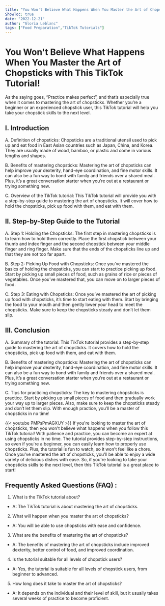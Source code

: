 ```yaml
---
title: "You Won't Believe What Happens When You Master the Art of Chopsticks with This TikTok Tutorial!"
ShowToc: true 
date: "2022-12-21"
author: "Gloria Leblanc" 
tags: ["Food Preparation","TikTok Tutorials"]
---
```

# You Won't Believe What Happens When You Master the Art of Chopsticks with This TikTok Tutorial!

As the saying goes, “Practice makes perfect”, and that’s especially true when it comes to mastering the art of chopsticks. Whether you’re a beginner or an experienced chopstick user, this TikTok tutorial will help you take your chopstick skills to the next level. 

## I. Introduction

A. Definition of chopsticks: Chopsticks are a traditional utensil used to pick up and eat food in East Asian countries such as Japan, China, and Korea. They are usually made of wood, bamboo, or plastic and come in various lengths and shapes.

B. Benefits of mastering chopsticks: Mastering the art of chopsticks can help improve your dexterity, hand-eye coordination, and fine motor skills. It can also be a fun way to bond with family and friends over a shared meal. Plus, it’s a great conversation starter when you’re out at a restaurant or trying something new. 

C. Overview of the TikTok tutorial: This TikTok tutorial will provide you with a step-by-step guide to mastering the art of chopsticks. It will cover how to hold the chopsticks, pick up food with them, and eat with them. 

## II. Step-by-Step Guide to the Tutorial

A. Step 1: Holding the Chopsticks: The first step in mastering chopsticks is to learn how to hold them correctly. Place the first chopstick between your thumb and index finger and the second chopstick between your middle finger and ring finger. Make sure that the ends of the chopsticks line up and that they are not too far apart.

B. Step 2: Picking Up Food with Chopsticks: Once you’ve mastered the basics of holding the chopsticks, you can start to practice picking up food. Start by picking up small pieces of food, such as grains of rice or pieces of vegetables. Once you’ve mastered that, you can move on to larger pieces of food.

C. Step 3: Eating with Chopsticks: Once you’ve mastered the art of picking up food with chopsticks, it’s time to start eating with them. Start by bringing the food to your mouth and then gently lower your head to meet the chopsticks. Make sure to keep the chopsticks steady and don’t let them slip.

## III. Conclusion

A. Summary of the tutorial: This TikTok tutorial provides a step-by-step guide to mastering the art of chopsticks. It covers how to hold the chopsticks, pick up food with them, and eat with them. 

B. Benefits of mastering chopsticks: Mastering the art of chopsticks can help improve your dexterity, hand-eye coordination, and fine motor skills. It can also be a fun way to bond with family and friends over a shared meal. Plus, it’s a great conversation starter when you’re out at a restaurant or trying something new.

C. Tips for practicing chopsticks: The key to mastering chopsticks is practice. Start by picking up small pieces of food and then gradually work your way up to larger pieces. Also, make sure to keep the chopsticks steady and don’t let them slip. With enough practice, you’ll be a master of chopsticks in no time!

{{< youtube PMPsPmAGXUY >}} 
If you're looking to master the art of chopsticks, then you won't believe what happens when you follow this TikTok tutorial! With patience and practice, you can become an expert at using chopsticks in no time. The tutorial provides step-by-step instructions, so even if you're a beginner, you can easily learn how to properly use chopsticks. Plus, the tutorial is fun to watch, so it won't feel like a chore. Once you've mastered the art of chopsticks, you'll be able to enjoy a wide variety of delicious dishes with ease. So, if you're looking to take your chopsticks skills to the next level, then this TikTok tutorial is a great place to start!

## Frequently Asked Questions (FAQ) :
1. What is the TikTok tutorial about?
  - A: The TikTok tutorial is about mastering the art of chopsticks.

2. What will happen when you master the art of chopsticks?
  - A: You will be able to use chopsticks with ease and confidence.

3. What are the benefits of mastering the art of chopsticks?
  - A: The benefits of mastering the art of chopsticks include improved dexterity, better control of food, and improved coordination.

4. Is the tutorial suitable for all levels of chopstick users?
  - A: Yes, the tutorial is suitable for all levels of chopstick users, from beginner to advanced.

5. How long does it take to master the art of chopsticks?
  - A: It depends on the individual and their level of skill, but it usually takes several weeks of practice to become proficient.


